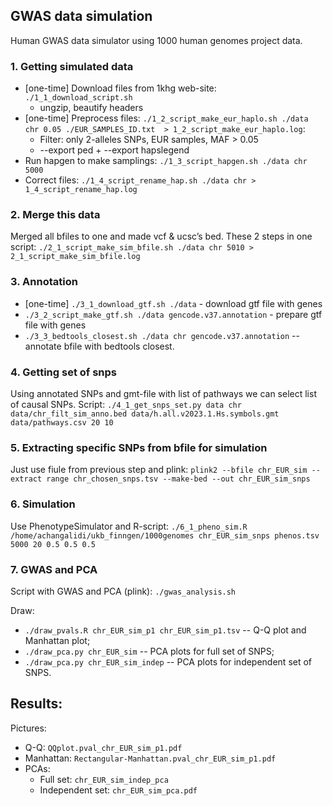 ## GWAS data simulation

Human GWAS data simulator using 1000 human genomes project data.

### 1. Getting simulated data
* [one-time] Download files from 1khg web-site: `./1_1_download_script.sh`
    * ungzip, beautify headers
* [one-time] Preprocess files: `./1_2_script_make_eur_haplo.sh ./data chr 0.05 ./EUR_SAMPLES_ID.txt  > 1_2_script_make_eur_haplo.log`:
    * Filter: only 2-alleles SNPs, EUR samples, MAF > 0.05
    * --export ped + --export hapslegend
* Run hapgen to make samplings: `./1_3_script_hapgen.sh ./data chr 5000`
* Correct files: `./1_4_script_rename_hap.sh ./data chr > 1_4_script_rename_hap.log`
### 2. Merge this data
Merged all bfiles to one and made vcf & ucsc’s bed.
These 2 steps in one script: `./2_1_script_make_sim_bfile.sh ./data chr 5010 > 2_1_script_make_sim_bfile.log`

### 3. Annotation 
* [one-time] `./3_1_download_gtf.sh ./data` - download gtf file with genes
* `./3_2_script_make_gtf.sh ./data gencode.v37.annotation` - prepare gtf file with genes
* `./3_3_bedtools_closest.sh ./data chr gencode.v37.annotation` -- annotate bfile with bedtools closest.

### 4. Getting set of snps

Using annotated SNPs and gmt-file with list of pathways we can select list of causal SNPs. Script:  `./4_1_get_snps_set.py data chr data/chr_filt_sim_anno.bed data/h.all.v2023.1.Hs.symbols.gmt data/pathways.csv 20 10`

### 5. Extracting specific SNPs from bfile for simulation

Just use fiule from previous step and plink: `plink2 --bfile chr_EUR_sim --extract range chr_chosen_snps.tsv --make-bed --out chr_EUR_sim_snps`

### 6. Simulation

Use PhenotypeSimulator and R-script:
`./6_1_pheno_sim.R /home/achangalidi/ukb_finngen/1000genomes chr_EUR_sim_snps phenos.tsv 5000 20 0.5 0.5 0.5`

### 7. GWAS and PCA 

Script with GWAS and PCA (plink):
`./gwas_analysis.sh`

Draw:
* `./draw_pvals.R chr_EUR_sim_p1 chr_EUR_sim_p1.tsv` -- Q-Q plot and Manhattan plot;
* `./draw_pca.py chr_EUR_sim` -- PCA plots for full set of SNPS;
* `./draw_pca.py chr_EUR_sim_indep` -- PCA plots for independent set of SNPS.

## Results:
Pictures:
* Q-Q: `QQplot.pval_chr_EUR_sim_p1.pdf`
* Manhattan: `Rectangular-Manhattan.pval_chr_EUR_sim_p1.pdf`
* PCAs:
    * Full set: `chr_EUR_sim_indep_pca`
    * Independent set: `chr_EUR_sim_pca.pdf`

